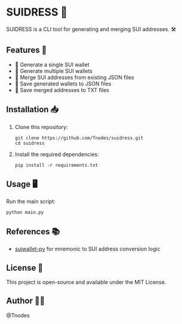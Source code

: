 # SUIDRESS 🌊

SUIDRESS is a CLI tool for generating and merging SUI addresses. 🛠️

## Features 🚀

- 🔑 Generate a single SUI wallet
- 🔢 Generate multiple SUI wallets
- 🔗 Merge SUI addresses from existing JSON files
- 💾 Save generated wallets to JSON files
- 📄 Save merged addresses to TXT files

## Installation 📥

1. Clone this repository:
   ```
   git clone https://github.com/Tnodes/suidress.git
   cd suidress
   ```

2. Install the required dependencies:
   ```
   pip install -r requirements.txt
   ```

## Usage 🖥️

Run the main script:
```
python main.py
```

## References 📚

- [suiwallet-py](https://github.com/satisfywithmylife/suiwallet-py) for mnemonic to SUI address conversion logic

## License 📜

This project is open-source and available under the MIT License.

## Author 👨‍💻

@Tnodes
